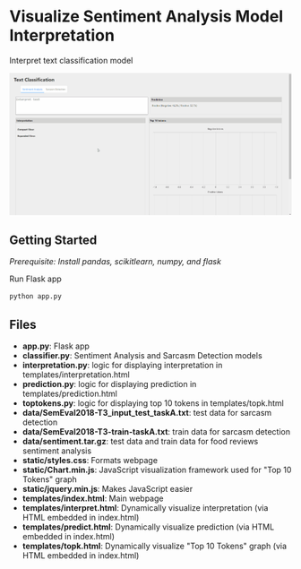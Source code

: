 # Visualize Sentiment Analysis Model Interpretation

Interpret text classification model

![foodreview_demo.gif](foodreview_demo.gif)

## Getting Started

_Prerequisite: Install pandas, scikitlearn, numpy, and flask_

Run Flask app

```py
python app.py
```

## Files

* __app.py__: Flask app
* __classifier.py__: Sentiment Analysis and Sarcasm Detection models
* __interpretation.py__: logic for displaying interpretation in templates/interpretation.html
* __prediction.py__: logic for displaying prediction in templates/prediction.html
* __toptokens.py__: logic for displaying top 10 tokens in templates/topk.html
* __data/SemEval2018-T3_input_test_taskA.txt__: test data for sarcasm detection
* __data/SemEval2018-T3-train-taskA.txt__: train data for sarcasm detection
* __data/sentiment.tar.gz__: test data and train data for food reviews sentiment analysis
* __static/styles.css__: Formats webpage
* __static/Chart.min.js__: JavaScript visualization framework used for "Top 10 Tokens" graph
* __static/jquery.min.js__: Makes JavaScript easier
* __templates/index.html__: Main webpage
* __templates/interpret.html__: Dynamically visualize interpretation (via HTML embedded in index.html)
* __templates/predict.html__: Dynamically visualize prediction (via HTML embedded in index.html)
* __templates/topk.html__: Dynamically visualize "Top 10 Tokens" graph (via HTML embedded in index.html)
